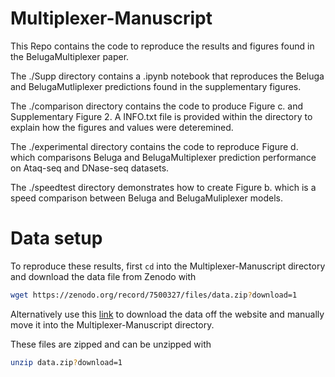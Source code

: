 # Multiplexer-Manuscript

This Repo contains the code to reproduce the results and figures found in the BelugaMultiplexer paper. 

The ./Supp directory contains a .ipynb notebook that reproduces the Beluga and BelugaMutliplexer predictions found in the supplementary figures.

The ./comparison directory contains the code to produce Figure c. and Supplementary Figure 2. A INFO.txt file is provided within the directory to explain how the figures and values were deteremined.

The ./experimental directory contains the code to reproduce Figure d. which comparisons Beluga and BelugaMultiplexer prediction performance on Ataq-seq and DNase-seq datasets.

The ./speedtest directory demonstrates how to create Figure b. which is a speed comparison between Beluga and BelugaMuliplexer models. 

# Data setup

To reproduce these results, first `cd` into the Multiplexer-Manuscript directory and download the data file from Zenodo with

```sh
wget https://zenodo.org/record/7500327/files/data.zip?download=1
```

Alternatively use this [link](https://zenodo.org/record/7500327#.Y7ZMX-zMKrw) to download the data off the website and manually move it into the Multiplexer-Manuscript directory. 

These files are zipped and can be unzipped with 

```sh
unzip data.zip?download=1
```
  


